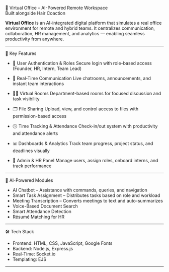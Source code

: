 🏢 Virtual Office – AI-Powered Remote Workspace  
Built alongside Hair Coaction

**Virtual Office** is an AI-integrated digital platform that simulates a real office environment for remote and hybrid teams. It centralizes communication, collaboration, HR management, and analytics — enabling seamless productivity from anywhere.

---

 🔑 Key Features

- 🔐 User Authentication & Roles
  Secure login with role-based access (Founder, HR, Intern, Team Lead)

- 💬 Real-Time Communication
  Live chatrooms, announcements, and instant team interactions

- 🧑‍💻 Virtual Rooms
  Department-based rooms for focused discussion and task visibility

- 🗂️ File Sharing
  Upload, view, and control access to files with permission-based access

- 🕒 Time Tracking & Attendance
  Check-in/out system with productivity and attendance alerts

- 📊 Dashboards & Analytics
  Track team progress, project status, and deadlines visually

- 🧾 Admin & HR Panel
  Manage users, assign roles, onboard interns, and track performance

---

 🤖 AI-Powered Modules

- AI Chatbot – Assistance with commands, queries, and navigation  
- Smart Task Assignment – Distributes tasks based on role and workload  
- Meeting Transcription – Converts meetings to text and auto-summarizes  
- Voice-Based Document Search
- Smart Attendance Detection
- Résumé Matching for HR

---

🛠️ Tech Stack

- Frontend: HTML, CSS, JavaScript, Google Fonts
- Backend: Node.js, Express.js  
- Real-Time: Socket.io  
- Templating: EJS

---
